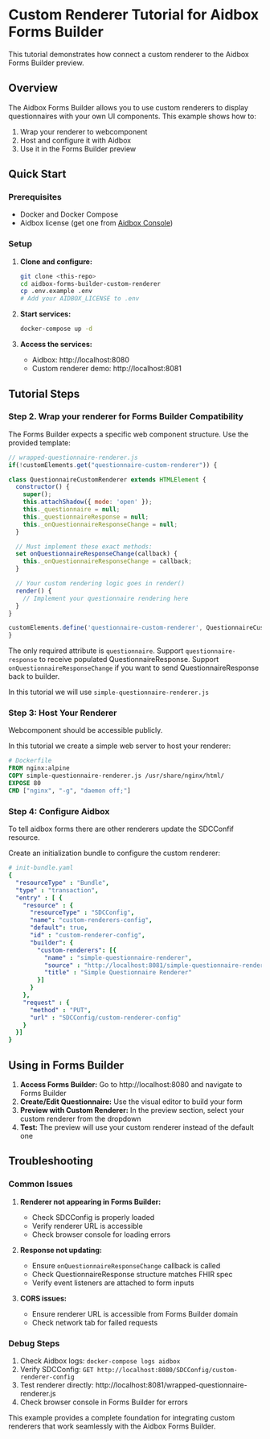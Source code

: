 # Custom Renderer Tutorial for Aidbox Forms Builder

This tutorial demonstrates how connect a custom renderer to the Aidbox Forms Builder preview.

## Overview

The Aidbox Forms Builder allows you to use custom renderers to display questionnaires with your own UI components. This example shows how to:

1. Wrap your renderer to webcomponent
2. Host and configure it with Aidbox
3. Use it in the Forms Builder preview

## Quick Start

### Prerequisites

- Docker and Docker Compose
- Aidbox license (get one from [Aidbox Console](https://aidbox.io))

### Setup

1. **Clone and configure:**
   ```bash
   git clone <this-repo>
   cd aidbox-forms-builder-custom-renderer
   cp .env.example .env
   # Add your AIDBOX_LICENSE to .env
   ```

2. **Start services:**
   ```bash
   docker-compose up -d
   ```

3. **Access the services:**
   - Aidbox: http://localhost:8080
   - Custom renderer demo: http://localhost:8081

## Tutorial Steps

### Step 2. Wrap your renderer for Forms Builder Compatibility

The Forms Builder expects a specific web component structure. Use the provided template:

```javascript
// wrapped-questionnaire-renderer.js
if(!customElements.get("questionnaire-custom-renderer")) {

class QuestionnaireCustomRenderer extends HTMLElement {
  constructor() {
    super();
    this.attachShadow({ mode: 'open' });
    this._questionnaire = null;
    this._questionnaireResponse = null;
    this._onQuestionnaireResponseChange = null;
  }

  // Must implement these exact methods:
  set onQuestionnaireResponseChange(callback) {
    this._onQuestionnaireResponseChange = callback;
  }

  // Your custom rendering logic goes in render()
  render() {
    // Implement your questionnaire rendering here
  }
}

customElements.define('questionnaire-custom-renderer', QuestionnaireCustomRenderer);
}
```

The only required attribute is `questionnaire`. 
Support `questionnaire-response` to receive populated QuestionnaireResponse.
Support `onQuestionnaireResponseChange` if you want to send QuestionnaireResponse back to builder. 

In this tutorial we will use `simple-questionnaire-renderer.js`

### Step 3: Host Your Renderer

Webcomponent should be accessible publicly. 

In this tutorial we create a simple web server to host your renderer:

```dockerfile
# Dockerfile
FROM nginx:alpine
COPY simple-questionnaire-renderer.js /usr/share/nginx/html/
EXPOSE 80
CMD ["nginx", "-g", "daemon off;"]
```

### Step 4: Configure Aidbox

To tell aidbox forms there are other renderers update the SDCConfif resource.

Create an initialization bundle to configure the custom renderer:

```yaml
# init-bundle.yaml
{
  "resourceType" : "Bundle",
  "type" : "transaction",
  "entry" : [ {
    "resource" : {
      "resourceType" : "SDCConfig",
      "name": "custom-renderers-config",
      "default": true,
      "id" : "custom-renderer-config",
      "builder": {
        "custom-renderers": [{
          "name" : "simple-questionnaire-renderer",
          "source" : "http://localhost:8081/simple-questionnaire-renderer.js",
          "title" : "Simple Questionnaire Renderer"
        }]
      }
    },
    "request" : {
      "method" : "PUT",
      "url" : "SDCConfig/custom-renderer-config"
    }
  }]
}
```

## Using in Forms Builder

1. **Access Forms Builder:** Go to http://localhost:8080 and navigate to Forms Builder
2. **Create/Edit Questionnaire:** Use the visual editor to build your form
3. **Preview with Custom Renderer:** In the preview section, select your custom renderer from the dropdown
4. **Test:** The preview will use your custom renderer instead of the default one


## Troubleshooting

### Common Issues

1. **Renderer not appearing in Forms Builder:**
   - Check SDCConfig is properly loaded
   - Verify renderer URL is accessible
   - Check browser console for loading errors

2. **Response not updating:**
   - Ensure `onQuestionnaireResponseChange` callback is called
   - Check QuestionnaireResponse structure matches FHIR spec
   - Verify event listeners are attached to form inputs

3. **CORS issues:**
   - Ensure renderer URL is accessible from Forms Builder domain
   - Check network tab for failed requests

### Debug Steps

1. Check Aidbox logs: `docker-compose logs aidbox`
2. Verify SDCConfig: `GET http://localhost:8080/SDCConfig/custom-renderer-config`
3. Test renderer directly: http://localhost:8081/wrapped-questionnaire-renderer.js
4. Check browser console in Forms Builder for errors


This example provides a complete foundation for integrating custom renderers that work seamlessly with the Aidbox Forms Builder.